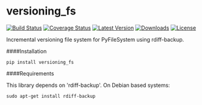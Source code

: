 versioning_fs
=============
[![Build Status](https://travis-ci.org/travcunn/file-versioning.svg?branch=master)](https://travis-ci.org/travcunn/file-versioning)
[![Coverage Status](https://coveralls.io/repos/travcunn/file-versioning/badge.png)](https://coveralls.io/r/travcunn/file-versioning)
[![Latest Version](https://pypip.in/version/versioning_fs/badge.png)](https://pypi.python.org/pypi/versioning_fs/)
[![Downloads](https://pypip.in/download/versioning_fs/badge.png)](https://pypi.python.org/pypi/versioning_fs/)
[![License](https://pypip.in/license/versioning_fs/badge.png)](https://pypi.python.org/pypi/versioning_fs/)

Incremental versioning file system for PyFileSystem using rdiff-backup.


####Installation

    pip install versioning_fs

####Requirements

This library depends on 'rdiff-backup'. On Debian based systems:

    sudo apt-get install rdiff-backup
